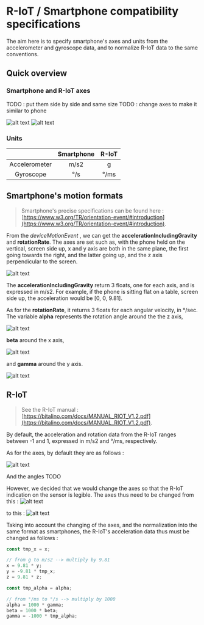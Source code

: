 # R-IoT / Smartphone compatibility specifications

The aim here is to specify smartphone's axes and units from the accelerometer and gyroscope data, and to normalize R-IoT data to the same conventions.

## Quick overview

### Smartphone and R-IoT axes

TODO : put them side by side and same size
TODO : change axes to make it similar to phone

![alt text][phone-alone] ![alt text][riot-normalized]

### Units

|                 | Smartphone  | R-IoT   |
|       :-:       |     :-:     |   :-:   |
| Accelerometer   |     m/s2    |    g    |
| Gyroscope       |     °/s     |   °/ms  |

## Smartphone's motion formats

> Smartphone's precise specifications can be found here : [https://www.w3.org/TR/orientation-event/#introduction](https://www.w3.org/TR/orientation-event/#introduction).

From the *deviceMotionEvent* , we can get the **accelerationIncludingGravity** and **rotationRate**.
The axes are set such as, with the phone held on the vertical, screen side up, x and y axis are both in the same plane, the first going towards the right, and the latter going up, and the z axis perpendicular to the screen.

![alt text][smartphone-axes]

The **accelerationIncludingGravity** return 3 floats, one for each axis, and is expressed in m/s2.
For example, if the phone is sitting flat on a table, screen side up, the acceleration would be [0, 0, 9.81].

As for the **rotationRate**, it returns 3 floats for each angular velocity, in °/sec.
The variable **alpha** represents the rotation angle around the the z axis,

![alt text][alpha-rotation]

**beta** around the x axis,

![alt text][beta-rotation]

and **gamma** around the y axis.

![alt text][gamma-rotation]

## R-IoT

> See the R-IoT manual : [https://bitalino.com/docs/MANUAL_RIOT_V1.2.pdf](https://bitalino.com/docs/MANUAL_RIOT_V1.2.pdf).

By default, the acceleration and rotation data from the R-IoT ranges between -1 and 1, expressed in m/s2 and °/ms, respectively.

As for the axes, by default they are as follows :

![alt text][riot-default]

And the angles TODO


However, we decided that we would change the axes so that the R-IoT indication on the sensor is legible.
The axes thus need to be changed from this :
![alt text][riot-wrong]

to this :
![alt text][riot-normalized]

Taking into account the changing of the axes, and the normalization into the same format as smartphones, the R-IoT's acceleration data thus must be changed as follows :

``` js
const tmp_x = x;

// from g to m/s2 --> multiply by 9.81
x = 9.81 * y;
y = -9.81 * tmp_x;
z = 9.81 * z;

const tmp_alpha = alpha;

// from °/ms to °/s --> multiply by 1000
alpha = 1000 * gamma;
beta = 1000 * beta;
gamma = -1000 * tmp_alpha;

```

[smartphone-axes]: ./images-riot/start.png "smartphone axes"
[alpha-rotation]: ./images-riot/alpha-rotation.png "alpha rotation"
[beta-rotation]: ./images-riot/beta-rotation.png "beta rotation"
[gamma-rotation]: ./images-riot/gamma-rotation.png "gamma-rotation"
[riot-default]: ./images-riot/riot-3d.png "riot default axes"
[riot-normalized]: ./images-riot/riot-normalized.png "riot normalized"
[riot-wrong]: ./images-riot/riot-wrong.png "png wrong axes"
[phone-alone]: ./images-riot/phone-alone.png "smartphone motion axes"

